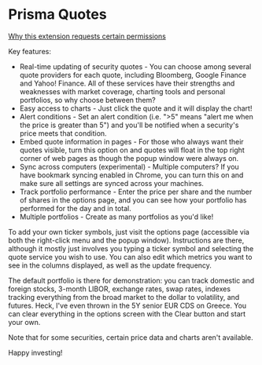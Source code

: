 Prisma Quotes
=============

[Why this extension requests certain permissions](http://code.google.com/p/prisma-quotes/wiki/PermissionsRequestJustification)

Key features:

  * Real-time updating of security quotes - You can choose among several quote
    providers for each quote, including Bloomberg, Google Finance and Yahoo!
    Finance. All of these services have their strengths and weaknesses with
    market coverage, charting tools and personal portfolios, so why choose
    between them?
  * Easy access to charts - Just click the quote and it will display the
    chart!
  * Alert conditions - Set an alert condition (i.e. ">5" means "alert me when
    the price is greater than 5") and you'll be notified when a security's
    price meets that condition.
  * Embed quote information in pages - For those who always want their quotes
    visible, turn this option on and quotes will float in the top right corner
    of web pages as though the popup window were always on.
  * Sync across computers (experimental) - Multiple computers? If you have
    bookmark syncing enabled in Chrome, you can turn this on and make sure all
    settings are synced across your machines.
  * Track portfolio performance - Enter the price per share and the number of
    shares in the options page, and you can see how your portfolio has
    performed for the day and in total.
  * Multiple portfolios - Create as many portfolios as you'd like!

To add your own ticker symbols, just visit the options page (accessible via
both the right-click menu and the popup window). Instructions are there,
although it mostly just involves you typing a ticker symbol and selecting the
quote service you wish to use. You can also edit which metrics you want to see
in the columns displayed, as well as the update frequency.

The default portfolio is there for demonstration: you can track domestic and
foreign stocks, 3-month LIBOR, exchange rates, swap rates, indexes tracking
everything from the broad market to the dollar to volatility, and futures.
Heck, I've even thrown in the 5Y senior EUR CDS on Greece. You can clear
everything in the options screen with the Clear button and start your own.

Note that for some securities, certain price data and charts aren't available.

Happy investing!
